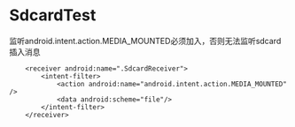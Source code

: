 # SdcardTest
监听android.intent.action.MEDIA_MOUNTED必须加入<data android:scheme="file"/>，否则无法监听sdcard插入消息

        <receiver android:name=".SdcardReceiver">
            <intent-filter>
                <action android:name="android.intent.action.MEDIA_MOUNTED" />
                <data android:scheme="file"/>
            </intent-filter>
        </receiver>
